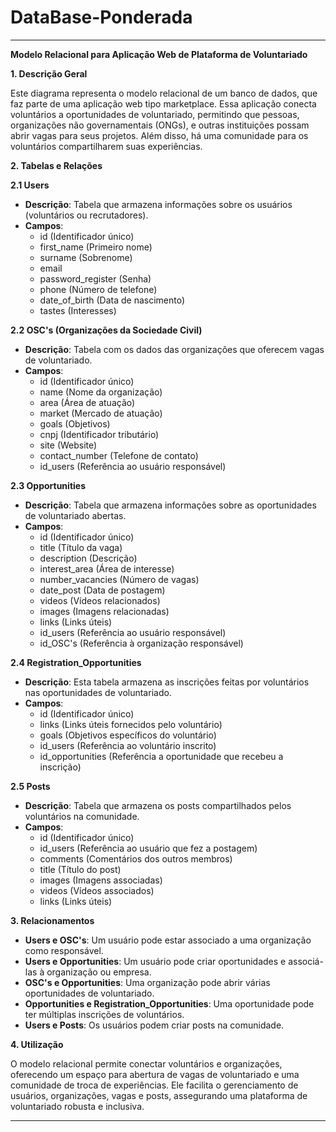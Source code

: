 # DataBase-Ponderada
---

**Modelo Relacional para Aplicação Web de Plataforma de Voluntariado**

**1. Descrição Geral**

Este diagrama representa o modelo relacional de um banco de dados, que faz parte de uma aplicação web tipo marketplace. Essa aplicação conecta voluntários a oportunidades de voluntariado, permitindo que pessoas, organizações não governamentais (ONGs), e outras instituições possam abrir vagas para seus projetos. Além disso, há uma comunidade para os voluntários compartilharem suas experiências.

**2. Tabelas e Relações**

**2.1 Users**
- **Descrição**: Tabela que armazena informações sobre os usuários (voluntários ou recrutadores).
- **Campos**:
  - id (Identificador único)
  - first_name (Primeiro nome)
  - surname (Sobrenome)
  - email
  - password_register (Senha)
  - phone (Número de telefone)
  - date_of_birth (Data de nascimento)
  - tastes (Interesses)

**2.2 OSC's (Organizações da Sociedade Civil)**
- **Descrição**: Tabela com os dados das organizações que oferecem vagas de voluntariado.
- **Campos**:
  - id (Identificador único)
  - name (Nome da organização)
  - area (Área de atuação)
  - market (Mercado de atuação)
  - goals (Objetivos)
  - cnpj (Identificador tributário)
  - site (Website)
  - contact_number (Telefone de contato)
  - id_users (Referência ao usuário responsável)

**2.3 Opportunities**
- **Descrição**: Tabela que armazena informações sobre as oportunidades de voluntariado abertas.
- **Campos**:
  - id (Identificador único)
  - title (Título da vaga)
  - description (Descrição)
  - interest_area (Área de interesse)
  - number_vacancies (Número de vagas)
  - date_post (Data de postagem)
  - videos (Vídeos relacionados)
  - images (Imagens relacionadas)
  - links (Links úteis)
  - id_users (Referência ao usuário responsável)
  - id_OSC's (Referência à organização responsável)

**2.4 Registration_Opportunities**
- **Descrição**: Esta tabela armazena as inscrições feitas por voluntários nas oportunidades de voluntariado.
- **Campos**:
  - id (Identificador único)
  - links (Links úteis fornecidos pelo voluntário)
  - goals (Objetivos específicos do voluntário)
  - id_users (Referência ao voluntário inscrito)
  - id_opportunities (Referência a oportunidade que recebeu a inscrição)

**2.5 Posts**
- **Descrição**: Tabela que armazena os posts compartilhados pelos voluntários na comunidade.
- **Campos**:
  - id (Identificador único)
  - id_users (Referência ao usuário que fez a postagem)
  - comments (Comentários dos outros membros)
  - title (Título do post)
  - images (Imagens associadas)
  - videos (Vídeos associados)
  - links (Links úteis)

**3. Relacionamentos**

- **Users e OSC's**: Um usuário pode estar associado a uma organização como responsável.
- **Users e Opportunities**: Um usuário pode criar oportunidades e associá-las à organização ou empresa.
- **OSC's e Opportunities**: Uma organização pode abrir várias oportunidades de voluntariado.
- **Opportunities e Registration_Opportunities**: Uma oportunidade pode ter múltiplas inscrições de voluntários.
- **Users e Posts**: Os usuários podem criar posts na comunidade.

**4. Utilização**

O modelo relacional permite conectar voluntários e organizações, oferecendo um espaço para abertura de vagas de voluntariado e uma comunidade de troca de experiências. Ele facilita o gerenciamento de usuários, organizações, vagas e posts, assegurando uma plataforma de voluntariado robusta e inclusiva.

--- 

